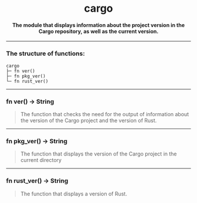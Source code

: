 <div align="center">
    <h1>cargo</h1>
    <h4>The module that displays information about the project version in the Cargo repository, as well as the current version.</h4>
</div>

---

### The structure of functions:

```
cargo
├─ fn ver()
├─ fn pkg_ver()
└─ fn rust_ver()
```

---

### fn ver() -> String

> The function that checks the need for the output of information about the version of the Cargo project and the version of Rust.

---

### fn pkg_ver() -> String

> The function that displays the version of the Cargo project in the current directory

---

### fn rust_ver() -> String

> The function that displays a version of Rust.
